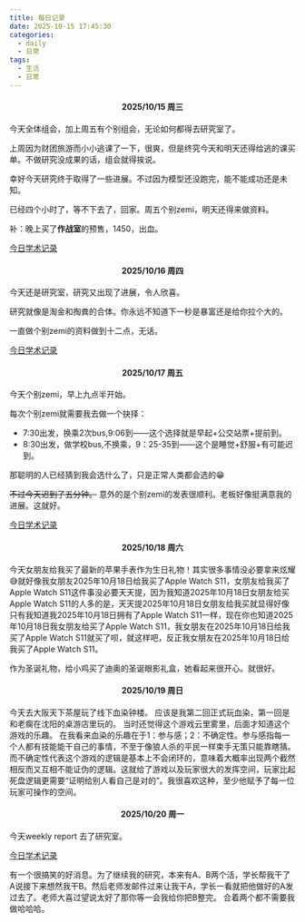 ```yaml
---
title: 每日记录
date: 2025-10-15 17:45:30
categories:
  - daily
  - 日常
tags:
  - 生活
  - 日常
---
```

<h4 id="20251015" style="text-align:center; font-weight:bold;">2025/10/15 周三</h4>

今天全体组会，加上周五有个别组会，无论如何都得去研究室了。

上周因为财团旅游而小小逃课了一下，很爽，但是终究今天和明天还得给逃的课买单。不做研究没成果的话，组会就得挨说。

幸好今天研究终于取得了一些进展。不过因为模型还没跑完，能不能成功还是未知。

已经四个小时了，等不下去了，回家。周五个别zemi，明天还得来做资料。

补：晚上买了**作战室**的预售，1450，出血。

[今日学术记录](/categories/research/日常/研究日常/#20251015)

<h4 id="20251016" style="text-align:center; font-weight:bold;">2025/10/16 周四</h4>

今天还是研究室，研究又出现了进展，令人欣喜。

研究就像是淘金和掏粪的合体。你永远不知道下一秒是暴富还是给你拉个大的。

一直做个别zemi的资料做到十二点，无话。

[今日学术记录](/categories/research/日常/研究日常/#20251016)

<h4 id="20251017" style="text-align:center; font-weight:bold;">2025/10/17 周五</h4>

今天个别zemi，早上九点半开始。

每次个别zemi就需要我去做一个抉择：

* 7:30出发，换乘2次bus,9:06到——这个选择就是早起+公交站票+提前到。
* 8:30出发，做学校bus,不换乘，9：25-35到——这个是睡觉+舒服+有可能迟到。

那聪明的人已经猜到我会选什么了，只是正常人类都会选的😁

~~不过今天迟到了五分钟。~~
意外的是个别zemi的发表很顺利。老板好像挺满意我的进展。这就好。

[今日学术记录](/categories/research/日常/研究日常/#20251017)

<h4 id="20251018" style="text-align:center; font-weight:bold;">2025/10/18 周六</h4>

今天女朋友给我买了最新的苹果手表作为生日礼物！其实很多事情没必要拿来炫耀😅就好像我女朋友2025年10月18日给我买了Apple Watch S11，女朋友给我买了Apple Watch S11这件事没必要天天提，因为我知道2025年10月18日女朋友给买Apple Watch S11的人多的是，天天提2025年10月18日女朋友给我买就显得好像只有我知道我2025年10月18日拥有了Apple Watch S11一样，现在你也知道2025年10月18日我女朋友给买了Apple Watch S11，我女朋友在2025年10月18日给我买了Apple Watch S11就买了呗，就这样吧，反正我女朋友在2025年10月18日给我买了Apple Watch S11。

作为圣诞礼物，给小鸡买了迪奥的圣诞眼影礼盒，她看起来很开心。就很好。

<h4 id="20251019" style="text-align:center; font-weight:bold;">2025/10/19 周日</h4>

今天去大阪天下茶屋玩了线下血染钟楼。
应该是我第二回正式玩血染，第一回是和老瘸在沈阳的桌游店里玩的。
当时还觉得这个游戏云里雾里，后面才知道这个游戏的乐趣。
在我看来血染的乐趣在于1：参与感；2：不确定性。参与感指每一个人都有技能能干自己的事情，不至于像狼人杀的平民一样束手无策只能靠瞎猜。而不确定性代表这个游戏的逻辑是基本上不会闭环的，意味着大概率出现两个截然相反而又互相不能证伪的逻辑。这就给了游戏以及玩家很大的发挥空间，玩家比起死盘逻辑更需要“证明给别人看自己是对的”。我很喜欢这种，至少他赋予了每一位玩家可操作的空间。

<h4 id="20251020" style="text-align:center; font-weight:bold;">2025/10/20 周一</h4>

今天weekly report 去了研究室。

[今日学术记录](/categories/research/日常/研究日常/#20251020)

有一个很搞笑的好消息。为了继续我的研究，本来有A、B两个活，学长帮我干了A说接下来想然我干B。然后老师发邮件过来让我干A，学长一看就把他做好的A发过去了。老师大喜过望说太好了那你等一会我给你把B整完。
合着两个都不需要我做哈哈哈。
